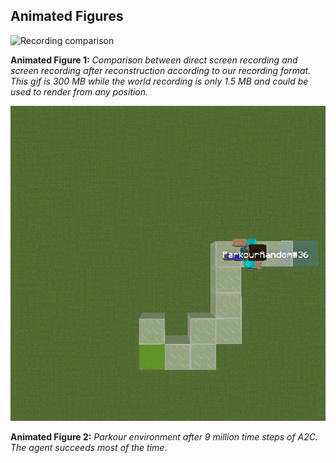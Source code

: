 ## Animated Figures

![Recording comparison](rec_comp.gif)

**Animated Figure 1:** *Comparison between direct screen recording and screen recording after reconstruction according to our recording format. This gif is 300 MB while the world recording is only 1.5 MB and could be used to render from any position.*

![Parkour Environment](random_parkour.gif)

**Animated Figure 2:** *Parkour environment after 9 million time steps of A2C. The agent succeeds most of the time.*
